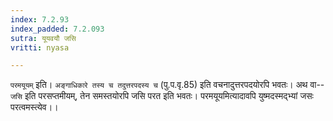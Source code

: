 ```yaml
---
index: 7.2.93
index_padded: 7.2.093
sutra: यूयवयौ जसि
vritti: nyasa

---
```

`परमयूयम्` इति। `अङ्गाधिकारे तस्य च तदुत्तरपदस्य च` (पु.प.वृ.85) इति वचनादुत्तरपदयोरपि भवतः। अथ वा--`जसि` इति परसप्तमीयम्, तेन समस्तयोरपि जसि परत इति भवतः। परमयूयमित्यादावपि युष्मदस्मद्भ्यां जसः परत्वमस्त्येव।।